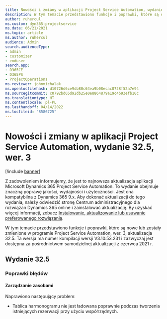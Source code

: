 ```yaml
---
title: Nowości i zmiany w aplikacji Project Service Automation, wydanie 32.5, wer. 3
description: W tym temacie przedstawiono funkcje i poprawki, które są dostępne w programie Project Service Automation, aktualizacja 32.5, wer. 3.
author: ruhercul
ms.custom: dyn365-projectservice
ms.date: 06/21/2021
ms.topic: article
ms.author: ruhercul
audience: Admin
search.audienceType:
- admin
- customizer
- enduser
search.app:
- D365CE
- D365PS
- ProjectOperations
ms.reviewer: johnmichalak
ms.openlocfilehash: d10726d6ce9db80c64ea9b08ecac0728f52a7e94
ms.sourcegitcommit: c0792bd65d92db25e0e8864879a19c4b93efb10c
ms.translationtype: HT
ms.contentlocale: pl-PL
ms.lasthandoff: 04/14/2022
ms.locfileid: "8586725"
---
```

# <a name="whats-new-or-changed-in-project-service-automation-update-release-325-v3"></a>Nowości i zmiany w aplikacji Project Service Automation, wydanie 32.5, wer. 3

[!include [banner](../includes/psa-now-project-operations.md)]

Z zadowoleniem informujemy, że jest to najnowsza aktualizacja aplikacji Microsoft Dynamics 365 Project Service Automation. To wydanie obejmuje znaczną poprawę jakości, wydajności i użyteczności. Jest ona kompatybilna z Dynamics 365 9.x. Aby dokonać aktualizacji do tego wydania, należy odwiedzić stronę Centrum administracyjnego dla rozwiązań Dynamics 365 online i zainstalować aktualizację. By uzyskać więcej informacji, zobacz [Instalowanie, aktualizowanie lub usuwanie preferowanego rozwiązania](/power-platform/admin/install-remove-preferred-solution).

W tym temacie przedstawiono funkcje i poprawki, które są nowe lub zostały zmienione w programie Project Service Automation, wer. 3, aktualizacja 32.5. Ta wersja ma numer kompilacji wersji V3.10.53.231 i zazwyczaj jest dostępna za pośrednictwem samodzielnej aktualizacji z czerwca 2021 r.

## <a name="update-release-325"></a>Wydanie 32.5

### <a name="bug-fixes"></a>Poprawki błędów

#### <a name="resource-management"></a>Zarządzanie zasobami

Naprawiono następujący problem:

- Tablica harmonogramu nie jest ładowana poprawnie podczas tworzenia istniejących rezerwacji przy użyciu współrzędnych.

